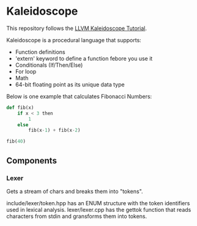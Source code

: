 # Kaleidoscope
This repository follows the [LLVM Kaleidoscope Tutorial](https://llvm.org/docs/tutorial).

Kaleidoscope is a procedural language that supports:
* Function definitions
* 'extern' keyword to define a function febore you use it
* Conditionals (If/Then/Else)
* For loop
* Math
* 64-bit floating point as its unique data type

Below is one example that calculates Fibonacci Numbers:
```python
def fib(x)
	if x < 3 then 
		1
	else 
		fib(x-1) + fib(x-2)

fib(40)
```

## Components

### Lexer
Gets a stream of chars and breaks them into "tokens".

include/lexer/token.hpp has an ENUM structure with the token identifiers used in lexical analysis.
lexer/lexer.cpp has the gettok function that reads characters from stdin and gransforms them into tokens.
